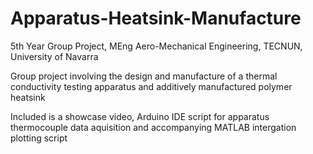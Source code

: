 # Apparatus-Heatsink-Manufacture
5th Year Group Project, MEng Aero-Mechanical Engineering, TECNUN, University of Navarra

Group project involving the design and manufacture of a thermal conductivity testing apparatus and additively manufactured polymer heatsink

Included is a showcase video, Arduino IDE script for apparatus thermocouple data aquisition and accompanying MATLAB intergation plotting script
